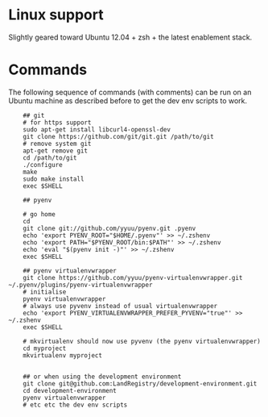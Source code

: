 # Linux support

Slightly geared toward Ubuntu 12.04 + zsh + the latest enablement stack.

# Commands

The following sequence of commands (with comments) can be run on an Ubuntu machine as described before to get the dev env scripts to work.


		## git
		# for https support
		sudo apt-get install libcurl4-openssl-dev
		git clone https://github.com/git/git.git /path/to/git
		# remove system git
		apt-get remove git
		cd /path/to/git
		./configure
		make
		sudo make install
		exec $SHELL

		## pyenv

		# go home
		cd
		git clone git://github.com/yyuu/pyenv.git .pyenv
		echo 'export PYENV_ROOT="$HOME/.pyenv"' >> ~/.zshenv
		echo 'export PATH="$PYENV_ROOT/bin:$PATH"' >> ~/.zshenv
		echo 'eval "$(pyenv init -)"' >> ~/.zshenv
		exec $SHELL

		## pyenv virtualenvwrapper
		git clone https://github.com/yyuu/pyenv-virtualenvwrapper.git ~/.pyenv/plugins/pyenv-virtualenvwrapper
		# initialise
		pyenv virtualenvwrapper
		# always use pyvenv instead of usual virtualenvwrapper
		echo 'export PYENV_VIRTUALENVWRAPPER_PREFER_PYVENV="true"' >> ~/.zshenv
		exec $SHELL

		# mkvirtualenv should now use pyvenv (the pyenv virtualenvwrapper)
		cd myproject
		mkvirtualenv myproject


		## or when using the development environment
		git clone git@github.com:LandRegistry/development-environment.git
		cd development-environment
		pyenv virtualenvwrapper
		# etc etc the dev env scripts
